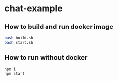 # chat-example

## How to build and run docker image 
```bash
bash build.sh
bash start.sh
```

## How to run without docker 
```bash
npm i
npm start
```
